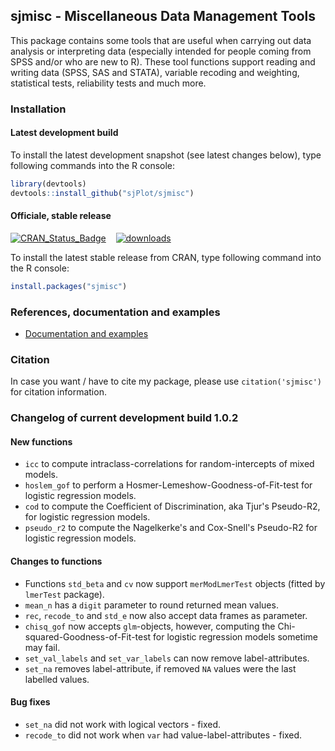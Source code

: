 sjmisc - Miscellaneous Data Management Tools
------------------------------------------------------------------------------
This package contains some tools that are useful when carrying out data analysis or interpreting data (especially intended for people coming from SPSS and/or who are new to R). These tool functions support reading and writing data (SPSS, SAS and STATA), variable recoding and weighting, statistical tests, reliability tests and much more.


### Installation

#### Latest development build

To install the latest development snapshot (see latest changes below), type following commands into the R console:

```r
library(devtools)
devtools::install_github("sjPlot/sjmisc")
```

#### Officiale, stable release
[![CRAN_Status_Badge](http://www.r-pkg.org/badges/version/sjmisc)](http://cran.r-project.org/web/packages/sjmisc)
&#160;&#160;
[![downloads](http://cranlogs.r-pkg.org/badges/sjmisc)](http://cranlogs.r-pkg.org/)

To install the latest stable release from CRAN, type following command into the R console:

```r
install.packages("sjmisc")
```

### References, documentation and examples

- [Documentation and examples](http://www.strengejacke.de/sjPlot/)


### Citation

In case you want / have to cite my package, please use `citation('sjmisc')` for citation information. 


### Changelog of current development build 1.0.2

#### New functions
* `icc` to compute intraclass-correlations for random-intercepts of mixed models.
* `hoslem_gof` to perform a Hosmer-Lemeshow-Goodness-of-Fit-test for logistic regression models.
* `cod` to compute the Coefficient of Discrimination, aka Tjur's Pseudo-R2, for logistic regression models.
* `pseudo_r2` to compute the Nagelkerke's and Cox-Snell's Pseudo-R2 for logistic regression models.

#### Changes to functions
* Functions `std_beta` and `cv` now support `merModLmerTest` objects (fitted by `lmerTest` package).
* `mean_n` has a `digit` parameter to round returned mean values.
* `rec`, `recode_to` and `std_e` now also accept data frames as parameter.
* `chisq_gof` now accepts `glm`-objects, however, computing the Chi-squared-Goodness-of-Fit-test for logistic regression models sometime may fail.
* `set_val_labels` and `set_var_labels` can now remove label-attributes.
* `set_na` removes label-attribute, if removed `NA` values were the last labelled values.

#### Bug fixes
* `set_na` did not work with logical vectors - fixed.
* `recode_to` did not work when `var` had value-label-attributes - fixed.